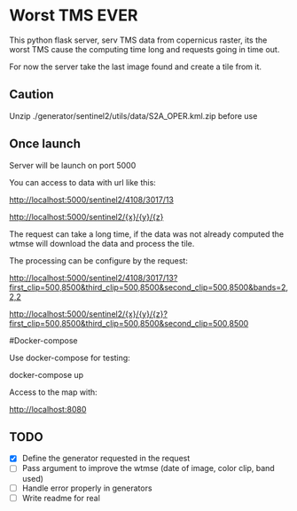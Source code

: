 # Worst TMS EVER

This python flask server, serv TMS data from copernicus raster, its the worst TMS cause the computing time long and requests going in time out.

For now the server take the last image found and create a tile from it.

## Caution

Unzip ./generator/sentinel2/utils/data/S2A_OPER.kml.zip before use

## Once launch

Server will be launch on port 5000

You can access to data with url like this:

<http://localhost:5000/sentinel2/4108/3017/13>

<http://localhost:5000/sentinel2/{x}/{y}/{z}>

The request can take a long time, if the data was not already computed the wtmse will download the data and process the tile.

The processing can be configure by the request:

<http://localhost:5000/sentinel2/4108/3017/13?first_clip=500,8500&third_clip=500,8500&second_clip=500,8500&bands=2,2,2>

<http://localhost:5000/sentinel2/{x}/{y}/{z}?first_clip=500,8500&third_clip=500,8500&second_clip=500,8500>

#Docker-compose

Use docker-compose for testing:

docker-compose up

Access to the map with:

<http://localhost:8080>

## TODO

- [x] Define the generator requested in the request
- [ ] Pass argument to improve the wtmse (date of image, color clip, band used)
- [ ] Handle error properly in generators
- [ ] Write readme for real